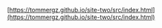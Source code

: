 [https://tommergz.github.io/site-two/src/index.html](https://tommergz.github.io/site-two/src/index.html)